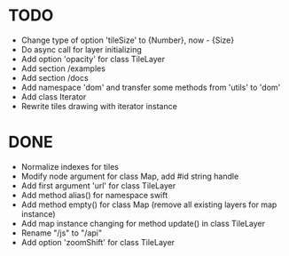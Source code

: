 # TODO

 * Change type of option 'tileSize' to {Number}, now - {Size}
 * Do async call for layer initializing
 * Add option 'opacity' for class TileLayer
 * Add section /examples
 * Add section /docs
 * Add namespace 'dom' and transfer some methods from 'utils' to 'dom'
 * Add class Iterator
 * Rewrite tiles drawing with iterator instance
 
# DONE

 * Normalize indexes for tiles
 * Modify node argument for class Map, add #id string handle
 * Add first argument 'url' for class TileLayer
 * Add method alias() for namespace swift
 * Add method empty() for class Map (remove all existing layers for map instance)
 * Add map instance changing for method update() in class TileLayer
 * Rename "/js" to "/api"
 * Add option 'zoomShift' for class TileLayer